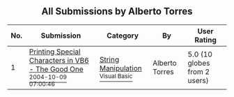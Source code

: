 ﻿<div align="center">

## All Submissions by Alberto Torres

</div>

No.  | Submission | Category | By   | User Rating
---- | ---------- | -------- | ---- | -----------
1 | [Printing Special Characters in VB6  \- The Good One<br /><sup>2004-10-09 07:00:46</sup>](https://github.com/Planet-Source-Code/alberto-torres-printing-special-characters-in-vb6-the-good-one__1-56618) | [String Manipulation<br /><sup>Visual Basic</sup>](../ByCategory/string-manipulation__1-5.md) | Alberto Torres | 5.0 (10 globes from 2 users)
